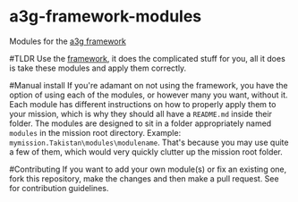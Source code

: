 # a3g-framework-modules
Modules for the [a3g framework](https://github.com/a3g/a3g-framework)

#TLDR
Use the [framework](https://github.com/a3g/a3g-framework), it does the complicated stuff for you, all it does is take these modules and apply them correctly.

#Manual install
If you're adamant on not using the framework, you have the option of using each of the modules, or however many you want, without it. Each module has different instructions on how to properly apply them to your mission, which is why they should all have a `README.md` inside their folder.
The modules are designed to sit in a folder appropriately named `modules` in the mission root directory. Example: `mymission.Takistan\modules\modulename`. That's because you may use quite a few of them, which would very quickly clutter up the mission root folder.

#Contributing
If you want to add your own module(s) or fix an existing one, fork this repository, make the changes and then make a pull request. See <wiki link> for contribution guidelines.
